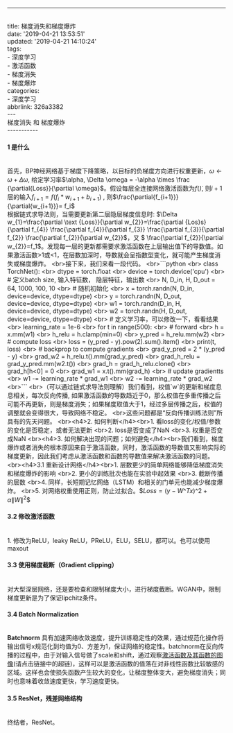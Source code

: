 ---
<br>title: 梯度消失和梯度爆炸
<br>date: '2019-04-21 13:53:51'
<br>updated: '2019-04-21 14:10:24'
<br>tags:
<br>  - 深度学习
<br>  - 激活函数
<br>  - 梯度消失
<br>  - 梯度爆炸
<br>categories:
<br>  - 深度学习
<br>abbrlink: 326a3382
<br>---
<br>梯度消失 和 梯度爆炸
<br>-----------
<br><h4>1 是什么</h4><br>首先，BP神经网络基于梯度下降策略，以目标的负梯度方向进行权重更新，$\omega \leftarrow \omega + \Delta\omega$, 给定学习率$\alpha, \Delta \omega = -\alpha \times \frac {\partial{Loss}}{\partial \omega}$。假设每层全连接网络激活函数为$f(\dot )$, 则$i+1$层的输入$f_{i+1}= f(f_i * w_{i+1}+ b_{i+1})$ , 则$\frac{\partial{f_{i+1}}}{\partial{w_{i+1}}}= f_i$
<br>根据链式求导法则，当需要更新第二层隐层梯度信息时: $\Delta w_{1}=\frac{\partial \text {Loss}}{\partial w_{2}}=\frac{\partial {Los}s}{\partial f_{4}} \frac{\partial f_{4}}{\partial f_{3}} \frac{\partial f_{3}}{\partial f_{2}} \frac{\partial f_{2}}{\partial w_{2}}$，又 $ \frac{\partial f_{2}}{\partial w_{2}}=f_1$。发现每一层的更新都需要求激活函数在上层输出值下的导数值。如果激活函数>1或<1，在层数加深时，导数就会呈指数型变化，就可能产生梯度消失或梯度爆炸。
<br>接下来，我们来看一段代码。
<br>```python
<br> class TorchNet():
<br>    dtype = torch.float
<br>    device = torch.device('cpu')
<br>    # 定义batch size, 输入特征数， 隐层特征，输出数
<br>    N, D_in, H, D_out = 64, 1000, 100, 10
<br>    # 随机初始化
<br>    x = torch.randn(N, D_in, device=device, dtype=dtype)
<br>    y = torch.randn(N, D_out, device=device, dtype=dtype)
<br>    w1 = torch.randn(D_in, H, device=device, dtype=dtype)
<br>    w2 = torch.randn(H, D_out, device=device, dtype=dtype)
<br>	# 定义学习率，可以修改一下，看看结果
<br>    learning_rate = 1e-6
<br>    for t in range(500):
<br>        # forward
<br>        h = x.mm(w1)
<br>        h_relu = h.clamp(min=0)
<br>        y_pred = h_relu.mm(w2)
<br>        # compute loss
<br>        loss = (y_pred - y).pow(2).sum().item()
<br>        print(t, loss)
<br>        # backprop to compute gradients
<br>        grad_y_pred = 2 * (y_pred - y)
<br>        grad_w2 = h_relu.t().mm(grad_y_pred)
<br>        grad_h_relu = grad_y_pred.mm(w2.t())
<br>        grad_h = grad_h_relu.clone()
<br>        grad_h[h<0] = 0
<br>        grad_w1 = x.t().mm(grad_h)
<br>        # update gradientts
<br>        w1 -= learning_rate * grad_w1
<br>        w2 -= learning_rate * grad_w2
<br>```
<br>（可以通过链式求导法则理解）我们看到，权值`w`的更新和梯度息息相关，每次反向传播 ​, 如果激活函数的导数趋近于0，那么权值在多重传播之后可能不再更新，则是梯度消失；如果梯度取值大于1，经过多层传播之后，权值的调整就会变得很大，导致网络不稳定。
<br>这些问题都是“反向传播训练法则”所具有的先天问题。
<br><h4>2. 如何判断</h4><br>1.  看loss的变化/权值/参数的变化是否稳定，或者无法更新
<br>2.  loss是否变成了NaN
<br>3.  权重是否变成NaN
<br><h4>3. 如何解决出现的问题；如何避免</h4><br>我们看到，梯度爆炸或者消失的根本原因来自于激活函数，同时，激活函数的导数值又影响实际的梯度更新，因此我们考虑从激活函数和函数的导数值来解决激活函数的问题。
<br><h4>3.1 重新设计网络</h4><br>1.  层数更少的简单网络能够降低梯度消失和梯度爆炸的影响
<br>2.  更小的训练批次也能在实验中起效果
<br>3.  截断传播的层数
<br>4.  同样，长短期记忆网络（LSTM）和相关的门单元也能减少梯度爆炸。
<br>5. 对网络权重使用正则，防止过拟合。$$Loss =(y-W\^Tx)\^{2}+\alpha\|W\|^2$$
<br><h4>3.2 修改激活函数</h4><br>1.  修改为ReLU，leaky ReLU，PReLU，ELU，SELU，都可以。也可以使用maxout
<br><h4>3.3 使用梯度截断（Gradient clipping）</h4><br>对大型深层网络，还是要检查和限制梯度大小，进行梯度截断。WGAN中，限制梯度更新是为了保证lipchitz条件。
<br><h4>3.4 Batch Normalization</h4><br>**Batchnorm** 具有加速网络收敛速度，提升训练稳定性的效果，通过规范化操作将输出信号x规范化到均值为0、方差为1，保证网络的稳定性。batchnorm在反向传播的过程中，由于对输入信号做了scale和shift，通过观察[激活函数及其函数的图像](https://www.jithub.cn/articles/2019/04/18/1555558277373.html#b3_solo_h2_2)(请点击链接中的超链)，这样可以是激活函数的值落在对非线性函数比较敏感的区域。这样也会使损失函数产生较大的变化，让梯度整体变大，避免梯度消失；同时也意味着收敛速度更快，学习速度更快。
<br><h4>3.5 ResNet，残差网络结构</h4><br>终结者，ResNet。
<br>